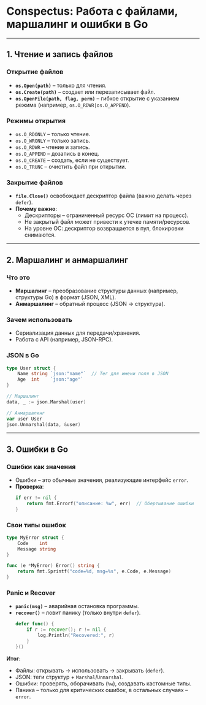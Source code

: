 # Conspectus: Работа с файлами, маршалинг и ошибки в Go
---

## **1. Чтение и запись файлов**
### **Открытие файлов**
- **`os.Open(path)`** – только для чтения.
- **`os.Create(path)`** – создает или перезаписывает файл.
- **`os.OpenFile(path, flag, perm)`** – гибкое открытие с указанием режима (например, `os.O_RDWR|os.O_APPEND`).

### **Режимы открытия**
- `os.O_RDONLY` – только чтение.
- `os.O_WRONLY` – только запись.
- `os.O_RDWR` – чтение и запись.
- `os.O_APPEND` – дозапись в конец.
- `os.O_CREATE` – создать, если не существует.
- `os.O_TRUNC` – очистить файл при открытии.

### **Закрытие файлов**
- **`file.Close()`** освобождает дескриптор файла (важно делать через `defer`).
- **Почему важно**:
    - Дескрипторы – ограниченный ресурс ОС (лимит на процесс).
    - Не закрытый файл может привести к утечке памяти/ресурсов.
    - На уровне ОС: дескриптор возвращается в пул, блокировки снимаются.

---

## **2. Маршалинг и анмаршалинг**
### **Что это**
- **Маршалинг** – преобразование структуры данных (например, структуры Go) в формат (JSON, XML).
- **Анмаршалинг** – обратный процесс (JSON → структура).

### **Зачем использовать**
- Сериализация данных для передачи/хранения.
- Работа с API (например, JSON-RPC).

### **JSON в Go**
```go
type User struct {
    Name string `json:"name"`  // Тег для имени поля в JSON
    Age  int    `json:"age"`  
}  

// Маршалинг
data, _ := json.Marshal(user)  

// Анмаршалинг
var user User
json.Unmarshal(data, &user)  
```

---

## **3. Ошибки в Go**
### **Ошибки как значения**
- Ошибки – это обычные значения, реализующие интерфейс `error`.
- **Проверка**:
  ```go
  if err != nil {
      return fmt.Errorf("описание: %w", err)  // Обертывание ошибки
  }  
  ```  

### **Свои типы ошибок**
```go
type MyError struct {  
    Code    int  
    Message string  
}  

func (e *MyError) Error() string {  
    return fmt.Sprintf("code=%d, msg=%s", e.Code, e.Message)  
}  
```  

### **Panic и Recover**
- **`panic(msg)`** – аварийная остановка программы.
- **`recover()`** – ловит панику (только внутри `defer`).
  ```go
  defer func() {  
      if r := recover(); r != nil {  
          log.Println("Recovered:", r)  
      }  
  }()  
  ```  

**Итог**:
- Файлы: открывать → использовать → закрывать (`defer`).
- JSON: теги структур + `Marshal`/`Unmarshal`.
- Ошибки: проверять, оборачивать (`%w`), создавать кастомные типы.
- Паника – только для критических ошибок, в остальных случаях – `error`.